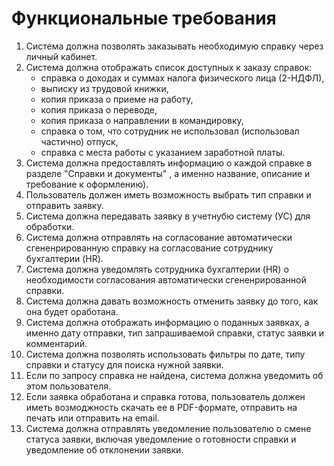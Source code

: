 <h1>Функциональные требования</h1>

1. Система должна позволять заказывать необходимую справку через личный кабинет. 
2. Система должна отображать список доступных к заказу справок:
   - справка о доходах и суммах налога физического лица (2-НДФЛ),
   - выписку из трудовой книжки,
   - копия приказа о приеме на работу,
   - копия приказа о переводе,
   - копия приказа о направлении в командировку,
   - справка о том, что сотрудник не использовал (использовал частично) отпуск,
   - справка с места работы с указанием заработной платы.
3. Система должна предоставлять информацию о каждой справке в разделе "Справки и документы" , а именно название, описание и требование к оформлению).
4. Пользователь должен иметь возможность выбрать тип справки  и отправить заявку.
5. Система должна передавать заявку в учетнубю систему (УС) для обработки.
6. Система должна отправлять на согласование автоматически сгененрированную справку на согласование сотруднику бухгалтерии (HR).
7. Система должна уведомлять сотрудника бухгалтерии (HR) о необходимости согласования автоматически сгененрированной справки.
8. Система должна давать возможность отменить заявку до того, как она будет оработана.
9. Система должна отображать информацию о поданных заявках, а именно дату отправки, тип запрашиваемой справки, статус заявки и комментарий.
10. Система должна позволять использовать фильтры по дате, типу справки и статусу для поиска нужной заявки.
11. Если по запросу справка не найдена, система должна уведомить об этом пользователя.
12. Если заявка обработана и справка готова, пользователь должен иметь возмоджность скачать ее в PDF-формате, отправить на печать или отправить на email.
13. Система должна отправлять уведомление пользователю о смене статуса заявки, включая уведомление о готовности справки и уведомление об отклонении заявки.
